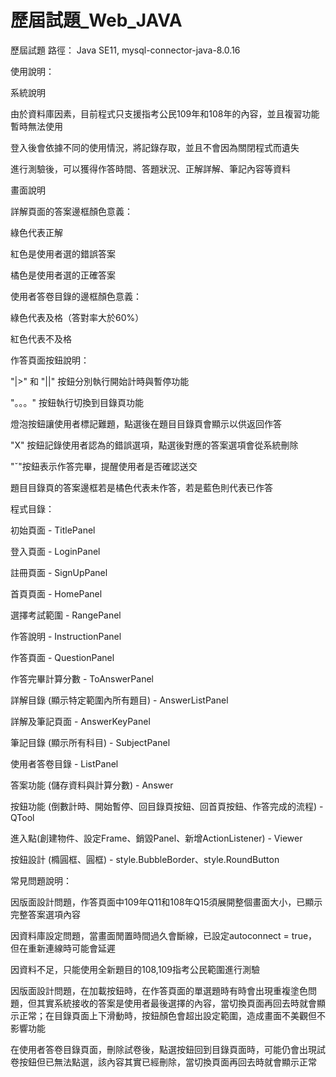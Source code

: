 # 歷屆試題_Web_JAVA
歷屆試題
路徑： Java SE11, mysql-connector-java-8.0.16

使用說明：

系統說明

由於資料庫因素，目前程式只支援指考公民109年和108年的內容，並且複習功能暫時無法使用

登入後會依據不同的使用情況，將記錄存取，並且不會因為關閉程式而遺失

進行測驗後，可以獲得作答時間、答題狀況、正解詳解、筆記內容等資料

畫面說明

詳解頁面的答案邊框顏色意義：

綠色代表正解

紅色是使用者選的錯誤答案

橘色是使用者選的正確答案

使用者答卷目錄的邊框顏色意義：

綠色代表及格（答對率大於60%）

紅色代表不及格

作答頁面按鈕說明：

"|>" 和 "||" 按鈕分別執行開始計時與暫停功能

"。。。" 按鈕執行切換到目錄頁功能

燈泡按鈕讓使用者標記難題，點選後在題目目錄頁會顯示以供返回作答

"X" 按鈕記錄使用者認為的錯誤選項，點選後對應的答案選項會從系統刪除

"ˇ"按鈕表示作答完畢，提醒使用者是否確認送交

題目目錄頁的答案邊框若是橘色代表未作答，若是藍色則代表已作答

程式目錄：

初始頁面 - TitlePanel

登入頁面 - LoginPanel

註冊頁面 - SignUpPanel

首頁頁面 - HomePanel

選擇考試範圍 - RangePanel

作答說明 - InstructionPanel

作答頁面 - QuestionPanel

作答完畢計算分數 - ToAnswerPanel

詳解目錄 (顯示特定範圍內所有題目) - AnswerListPanel

詳解及筆記頁面 - AnswerKeyPanel

筆記目錄 (顯示所有科目) - SubjectPanel

使用者答卷目錄 - ListPanel

答案功能 (儲存資料與計算分數) - Answer

按鈕功能 (倒數計時、開始暫停、回目錄頁按鈕、回首頁按鈕、作答完成的流程) - QTool

進入點(創建物件、設定Frame、銷毀Panel、新增ActionListener) - Viewer

按鈕設計 (橢圓框、圓框) - style.BubbleBorder、style.RoundButton

常見問題說明：

因版面設計問題，作答頁面中109年Q11和108年Q15須展開整個畫面大小，已顯示完整答案選項內容

因資料庫設定問題，當畫面閒置時間過久會斷線，已設定autoconnect = true，但在重新連線時可能會延遲

因資料不足，只能使用全新題目的108,109指考公民範圍進行測驗

因版面設計問題，在加載按鈕時，在作答頁面的單選題時有時會出現重複塗色問題，但其實系統接收的答案是使用者最後選擇的內容，當切換頁面再回去時就會顯示正常；在目錄頁面上下滑動時，按鈕顏色會超出設定範圍，造成畫面不美觀但不影響功能

在使用者答卷目錄頁面，刪除試卷後，點選按鈕回到目錄頁面時，可能仍會出現試卷按鈕但已無法點選，該內容其實已經刪除，當切換頁面再回去時就會顯示正常
